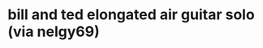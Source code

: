 <!--
id: 323058906
link: http://tumblr.atmos.org/post/323058906/bill-and-ted-elongated-air-guitar-solo-via
slug: bill-and-ted-elongated-air-guitar-solo-via
date: Fri Jan 08 2010 00:54:38 GMT-0800 (PST)
publish: 2010-01-08
tags: 
title: bill and ted elongated air guitar solo (via nelgy69)
-->


bill and ted elongated air guitar solo (via nelgy69)
====================================================



